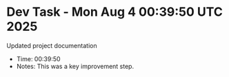 # Dev Task - Mon Aug  4 00:39:50 UTC 2025
Updated project documentation
- Time: 00:39:50
- Notes: This was a key improvement step.
